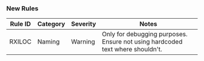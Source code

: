 ﻿### New Rules

Rule ID | Category | Severity | Notes
--------|----------|----------|--------------------
RXILOC  | Naming   |  Warning | Only for debugging purposes. Ensure not using hardcoded text where shouldn't.
